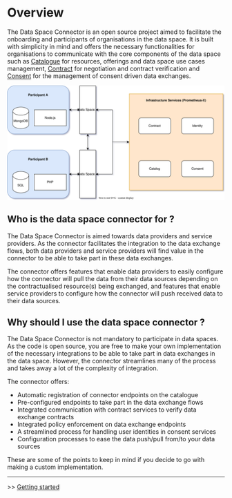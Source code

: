 # Overview

The Data Space Connector is an open source project aimed to facilitate the onboarding and participants of organisations in the data space. It is built with simplicity in mind and offers the necessary functionalities for organisations to communicate with the core components of the data space such as [Catalogue](https://github.com/Prometheus-X-association/catalog-api) for resources, offerings and data space use cases management, [Contract](https://github.com/Prometheus-X-association/contract-manager) for negotiation and contract verification and [Consent](https://github.com/Prometheus-X-association/consent-manager) for the management of consent driven data exchanges.

![high-level view](./diagrams/high-level.svg)

## Who is the data space connector for ?

The Data Space Connector is aimed towards data providers and service providers. As the connector facilitates the integration to the data exchange flows, both data providers and service providers will find value in the connector to be able to take part in these data exchanges.

The connector offers features that enable data providers to easily configure how the connector will pull the data from their data sources depending on the contractualised resource(s) being exchanged, and features that enable service providers to configure how the connector will push received data to their data sources.

## Why should I use the data space connector ?

The Data Space Connector is not mandatory to participate in data spaces. As the code is open source, you are free to make your own implementation of the necessary integrations to be able to take part in data exchanges in the data space. However, the connector streamlines many of the process and takes away a lot of the complexity of integration.

The connector offers:
- Automatic registration of connector endpoints on the catalogue
- Pre-configured endpoints to take part in the data exchange flows
- Integrated communication with contract services to verify data exchange contracts
- Integrated policy enforcement on data exchange endpoints
- A streamlined process for handling user identities in consent services
- Configuration processes to ease the data push/pull from/to your data sources

These are some of the points to keep in mind if you decide to go with making a custom implementation.

---
\>\> [Getting started](./GETTING_STARTED.md)